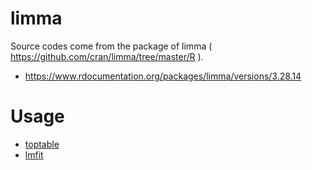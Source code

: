 # limma
Source codes come from the package of limma ( https://github.com/cran/limma/tree/master/R ).
- https://www.rdocumentation.org/packages/limma/versions/3.28.14

# Usage
- [toptable](https://www.rdocumentation.org/packages/limma/versions/3.28.14/topics/toptable)
- [lmfit](https://www.rdocumentation.org/packages/limma/versions/3.28.14/topics/lmFit)
